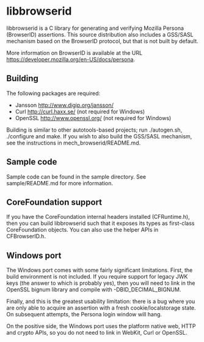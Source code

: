 # libbrowserid

libbrowserid is a C library for generating and verifying Mozilla Persona
(BrowserID) assertions. This source distribution also includes a GSS/SASL
mechanism based on the BrowserID protocol, but that is not built by default.

More information on BrowserID is available at the URL
<https://developer.mozilla.org/en-US/docs/persona>.

## Building

The following packages are required:

* Jansson <http://www.digip.org/jansson/>
* Curl <http://curl.haxx.se/> (not required for Windows)
* OpenSSL <http://www.openssl.org/> (not required for Windows)

Building is similar to other autotools-based projects; run ./autogen.sh,
./configure and make. If you wish to also build the GSS/SASL mechanism, see the
instructions in mech\_browserid/README.md.

## Sample code

Sample code can be found in the sample directory. See sample/README.md for more
information.

## CoreFoundation support

If you have the CoreFoundation internal headers installed (CFRuntime.h), then
you can build libbrowserid such that it exposes its types as first-class
CoreFoundation objects. You can also use the helper APIs in CFBrowserID.h.

## Windows port

The Windows port comes with some fairly significant limitations. First, the
build environment is not included. If you require support for legacy JWK keys
(the answer to which is probably yes), then you will need to link in the
OpenSSL bignum library and compile with -DBID\_DECIMAL\_BIGNUM.

Finally, and this is the greatest usability limitation: there is a bug where
you are only able to acquire an assertion with a fresh cookie/localstorage
state. On subsequent attempts, the Persona login window will hang.

On the positive side, the Windows port uses the platform native web, HTTP and
crypto APIs, so you do not need to link in WebKit, Curl or OpenSSL.
